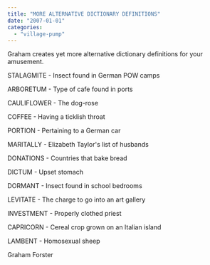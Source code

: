 ```yaml
---
title: "MORE ALTERNATIVE DICTIONARY DEFINITIONS"
date: "2007-01-01"
categories: 
  - "village-pump"
---
```


Graham creates yet more alternative dictionary definitions for your amusement.

STALAGMITE - Insect found in German POW camps

ARBORETUM - Type of cafe found in ports

CAULIFLOWER - The dog-rose

COFFEE - Having a ticklish throat

PORTION - Pertaining to a German car

MARITALLY - Elizabeth Taylor's list of husbands

DONATIONS - Countries that bake bread

DICTUM - Upset stomach

DORMANT - Insect found in school bedrooms

LEVITATE - The charge to go into an art gallery

INVESTMENT - Properly clothed priest

CAPRICORN - Cereal crop grown on an Italian island

LAMBENT - Homosexual sheep

Graham Forster
